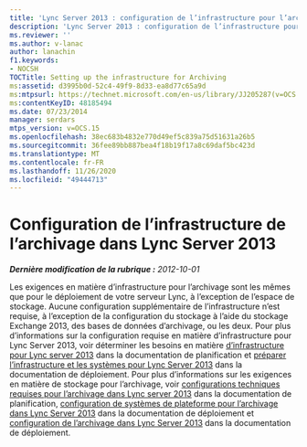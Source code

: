 ```yaml
---
title: 'Lync Server 2013 : configuration de l’infrastructure pour l’archivage'
description: 'Lync Server 2013 : configuration de l’infrastructure pour l’archivage.'
ms.reviewer: ''
ms.author: v-lanac
author: lanachin
f1.keywords:
- NOCSH
TOCTitle: Setting up the infrastructure for Archiving
ms:assetid: d3995b0d-52c4-49f9-8d33-ea8d77c65a9d
ms:mtpsurl: https://technet.microsoft.com/en-us/library/JJ205287(v=OCS.15)
ms:contentKeyID: 48185494
ms.date: 07/23/2014
manager: serdars
mtps_version: v=OCS.15
ms.openlocfilehash: 38ec683b4832e770d49ef5c839a75d51631a26b5
ms.sourcegitcommit: 36fee89bb887bea4f18b19f17a8c69daf5bc423d
ms.translationtype: MT
ms.contentlocale: fr-FR
ms.lasthandoff: 11/26/2020
ms.locfileid: "49444713"
---
```

# <a name="setting-up-the-infrastructure-for-archiving-in-lync-server-2013"></a>Configuration de l’infrastructure de l’archivage dans Lync Server 2013

<div data-xmlns="http://www.w3.org/1999/xhtml">

<div class="topic" data-xmlns="http://www.w3.org/1999/xhtml" data-msxsl="urn:schemas-microsoft-com:xslt" data-cs="https://msdn.microsoft.com/">

<div data-asp="https://msdn2.microsoft.com/asp">



</div>

<div id="mainSection">

<div id="mainBody">

<span> </span>

_**Dernière modification de la rubrique :** 2012-10-01_

Les exigences en matière d’infrastructure pour l’archivage sont les mêmes que pour le déploiement de votre serveur Lync, à l’exception de l’espace de stockage. Aucune configuration supplémentaire de l’infrastructure n’est requise, à l’exception de la configuration du stockage à l’aide du stockage Exchange 2013, des bases de données d’archivage, ou les deux. Pour plus d’informations sur la configuration requise en matière d’infrastructure pour Lync Server 2013, voir déterminer les besoins en matière [d’infrastructure pour Lync server 2013](lync-server-2013-determining-your-infrastructure-requirements.md) dans la documentation de planification et [préparer l’infrastructure et les systèmes pour Lync Server 2013](lync-server-2013-preparing-the-infrastructure-and-systems.md) dans la documentation de déploiement. Pour plus d’informations sur les exigences en matière de stockage pour l’archivage, voir [configurations techniques requises pour l’archivage dans Lync server 2013](lync-server-2013-technical-requirements-for-archiving.md) dans la documentation de planification, [configuration de systèmes de plateforme pour l’archivage dans Lync Server 2013](lync-server-2013-setting-up-system-platforms-for-archiving.md) dans la documentation de déploiement et [configuration de l’archivage dans Lync Server 2013](lync-server-2013-setting-up-storage-for-archiving.md) dans la documentation de déploiement.

</div>

<span> </span>

</div>

</div>

</div>

